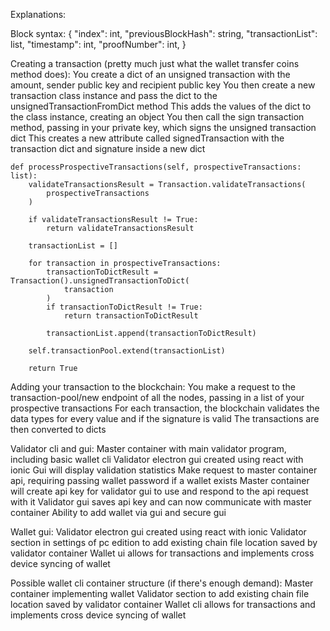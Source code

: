 Explanations:

Block syntax:
{
"index": int,
"previousBlockHash": string,
"transactionList": list,
"timestamp": int,
"proofNumber": int,
}

Creating a transaction (pretty much just what the wallet transfer coins method does):
You create a dict of an unsigned transaction with the amount, sender public key and recipient public key
You then create a new transaction class instance and pass the dict to the unsignedTransactionFromDict method
This adds the values of the dict to the class instance, creating an object
You then call the sign transaction method, passing in your private key, which signs the unsigned transaction dict
This creates a new attribute called signedTransaction with the transaction dict and signature inside a new dict

    def processProspectiveTransactions(self, prospectiveTransactions: list):
        validateTransactionsResult = Transaction.validateTransactions(
            prospectiveTransactions
        )

        if validateTransactionsResult != True:
            return validateTransactionsResult

        transactionList = []

        for transaction in prospectiveTransactions:
            transactionToDictResult = Transaction().unsignedTransactionToDict(
                transaction
            )
            if transactionToDictResult != True:
                return transactionToDictResult

            transactionList.append(transactionToDictResult)

        self.transactionPool.extend(transactionList)

        return True

Adding your transaction to the blockchain:
You make a request to the transaction-pool/new endpoint of all the nodes, passing in a list of your prospective transactions
For each transaction, the blockchain validates the data types for every value and if the signature is valid
The transactions are then converted to dicts

Validator cli and gui:
Master container with main validator program, including basic wallet cli
Validator electron gui created using react with ionic
Gui will display validation statistics
Make request to master container api, requiring passing wallet password if a wallet exists
Master container will create api key for validator gui to use and respond to the api request with it
Validator gui saves api key and can now communicate with master container
Ability to add wallet via gui and secure gui

Wallet gui:
Validator electron gui created using react with ionic
Validator section in settings of pc edition to add existing chain file location saved by validator container
Wallet ui allows for transactions and implements cross device syncing of wallet

Possible wallet cli container structure (if there's enough demand):
Master container implementing wallet
Validator section to add existing chain file location saved by validator container
Wallet cli allows for transactions and implements cross device syncing of wallet

